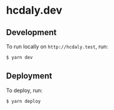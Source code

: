 # hcdaly.dev

## Development

To run locally on `http://hcdaly.test`, run:

```sh
$ yarn dev
```

## Deployment

To deploy, run:

```sh
$ yarn deploy
```
